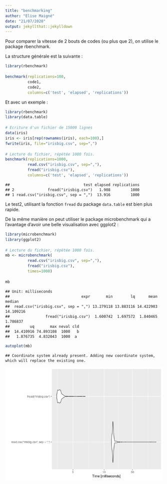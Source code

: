 ```yaml
---
title: "benchmarking"
author: "Elise Maigné"
date: "21/07/2020"
output: jekyllthat::jekylldown
---
```


Pour comparer la vitesse de 2 bouts de codes (ou plus que 2), on utilise
le package rbenchmark.

La structure générale est la suivante :

``` r
library(rbenchmark)

benchmark(replications=100,
          code1,
          code2,
          columns=c('test', 'elapsed', 'replications'))
```

Et avec un exemple :

``` r
library(rbenchmark)
library(data.table)

# Ecriture d'un fichier de 15000 lignes 
data(iris)
iris <- iris[rep(rownames(iris), each=100),]
fwrite(iris, file="irisbig.csv", sep=",")

# Lecture du fichier, répétée 1000 fois. 
benchmark(replications=1000,
          read.csv("irisbig.csv", sep=","),
          fread("irisbig.csv"),
          columns=c('test', 'elapsed', 'replications'))
```

    ##                                 test elapsed replications
    ## 2               fread("irisbig.csv")   1.908         1000
    ## 1 read.csv("irisbig.csv", sep = ",")  13.916         1000

Le test2, utilisant la fonction `fread` du package `data.table` est bien
plus rapide.

De la même manière on peut utiliser le package microbenchmark qui a
l’avantage d’avoir une belle visualisation avec ggplot2 :

``` r
library(microbenchmark)
library(ggplot2)

# Lecture du fichier, répétée 1000 fois. 
mb <- microbenchmark(
          read.csv("irisbig.csv", sep=","),
          fread("irisbig.csv"),
          times=1000)

mb
```

    ## Unit: milliseconds
    ##                                expr       min        lq      mean    median
    ##  read.csv("irisbig.csv", sep = ",") 13.279118 13.883116 14.422903 14.109216
    ##                fread("irisbig.csv")  1.600742  1.697572  1.840465  1.786837
    ##         uq       max neval cld
    ##  14.410916 74.893108  1000   b
    ##   1.876735  4.832043  1000  a

``` r
autoplot(mb)
```

    ## Coordinate system already present. Adding new coordinate system, which will replace the existing one.

![](benchmarking_files/figure-gfm/unnamed-chunk-3-1.png)<!-- -->
